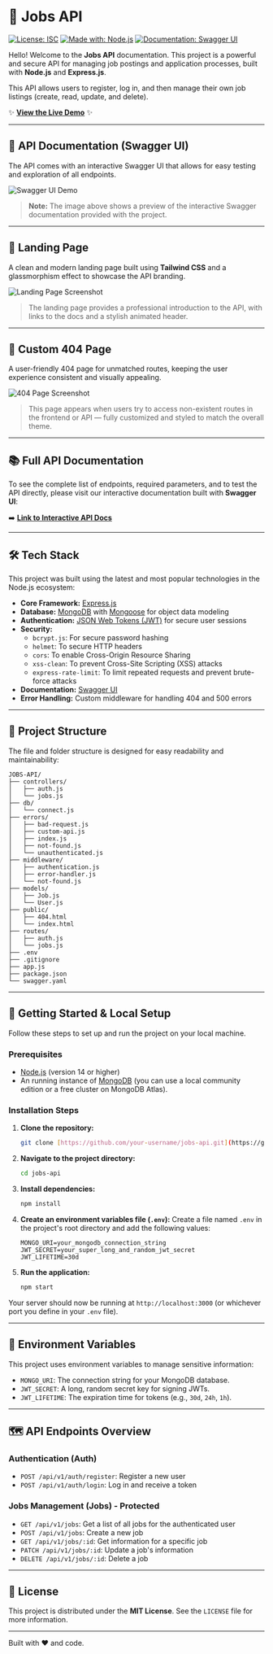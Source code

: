 # 🚀 Jobs API

[![License: ISC](https://img.shields.io/badge/License-ISC-blue.svg)](https://opensource.org/licenses/ISC)
[![Made with: Node.js](https://img.shields.io/badge/Made%20with-Node.js-1f425f.svg)](https://nodejs.org/)
[![Documentation: Swagger UI](https://img.shields.io/badge/Documentation-Swagger%20UI-brightgreen)](https://jobs-api-w9hs.onrender.com/api-docs)

Hello! Welcome to the **Jobs API** documentation. This project is a powerful and secure API for managing job postings and application processes, built with **Node.js** and **Express.js**.

This API allows users to register, log in, and then manage their own job listings (create, read, update, and delete).

✨ **[View the Live Demo](https://jobs-api-w9hs.onrender.com/)** ✨

---

## 📘 API Documentation (Swagger UI)

The API comes with an interactive Swagger UI that allows for easy testing and exploration of all endpoints.

![Swagger UI Demo](https://i.imgur.com/gEhNnSg.png)

> **Note:** The image above shows a preview of the interactive Swagger documentation provided with the project.

---

## 🎨 Landing Page

A clean and modern landing page built using **Tailwind CSS** and a glassmorphism effect to showcase the API branding.

![Landing Page Screenshot](https://i.imgur.com/BEfxE7D.png)

> The landing page provides a professional introduction to the API, with links to the docs and a stylish animated header.

---

## 🚫 Custom 404 Page

A user-friendly 404 page for unmatched routes, keeping the user experience consistent and visually appealing.

![404 Page Screenshot](https://i.imgur.com/vTHJwXC.png)

> This page appears when users try to access non-existent routes in the frontend or API — fully customized and styled to match the overall theme.

---

## 📚 Full API Documentation

To see the complete list of endpoints, required parameters, and to test the API directly, please visit our interactive documentation built with **Swagger UI**:

➡️ **[Link to Interactive API Docs](https://jobs-api-w9hs.onrender.com/api-docs)**

---

## 🛠️ Tech Stack

This project was built using the latest and most popular technologies in the Node.js ecosystem:

- **Core Framework:** [Express.js](https://expressjs.com/)
- **Database:** [MongoDB](https://www.mongodb.com/) with [Mongoose](https://mongoosejs.com/) for object data modeling
- **Authentication:** [JSON Web Tokens (JWT)](https://jwt.io/) for secure user sessions
- **Security:**
  - `bcrypt.js`: For secure password hashing
  - `helmet`: To secure HTTP headers
  - `cors`: To enable Cross-Origin Resource Sharing
  - `xss-clean`: To prevent Cross-Site Scripting (XSS) attacks
  - `express-rate-limit`: To limit repeated requests and prevent brute-force attacks
- **Documentation:** [Swagger UI](https://swagger.io/tools/swagger-ui/)
- **Error Handling:** Custom middleware for handling 404 and 500 errors

---

## 📂 Project Structure

The file and folder structure is designed for easy readability and maintainability:

```
JOBS-API/
├── controllers/
│   ├── auth.js
│   └── jobs.js
├── db/
│   └── connect.js
├── errors/
│   ├── bad-request.js
│   ├── custom-api.js
│   ├── index.js
│   ├── not-found.js
│   └── unauthenticated.js
├── middleware/
│   ├── authentication.js
│   ├── error-handler.js
│   └── not-found.js
├── models/
│   ├── Job.js
│   └── User.js
├── public/
│   ├── 404.html
│   └── index.html
├── routes/
│   ├── auth.js
│   └── jobs.js
├── .env
├── .gitignore
├── app.js
├── package.json
└── swagger.yaml
```

---

## 🏁 Getting Started & Local Setup

Follow these steps to set up and run the project on your local machine.

### Prerequisites

- [Node.js](https://nodejs.org/en/download/) (version 14 or higher)
- An running instance of [MongoDB](https://www.mongodb.com/try/download/community) (you can use a local community edition or a free cluster on MongoDB Atlas).

### Installation Steps

1.  **Clone the repository:**

    ```sh
    git clone [https://github.com/your-username/jobs-api.git](https://github.com/your-username/jobs-api.git)
    ```

2.  **Navigate to the project directory:**

    ```sh
    cd jobs-api
    ```

3.  **Install dependencies:**

    ```sh
    npm install
    ```

4.  **Create an environment variables file (`.env`):**
    Create a file named `.env` in the project's root directory and add the following values:

    ```env
    MONGO_URI=your_mongodb_connection_string
    JWT_SECRET=your_super_long_and_random_jwt_secret
    JWT_LIFETIME=30d
    ```

5.  **Run the application:**
    ```sh
    npm start
    ```

Your server should now be running at `http://localhost:3000` (or whichever port you define in your `.env` file).

---

## 🔑 Environment Variables

This project uses environment variables to manage sensitive information:

- `MONGO_URI`: The connection string for your MongoDB database.
- `JWT_SECRET`: A long, random secret key for signing JWTs.
- `JWT_LIFETIME`: The expiration time for tokens (e.g., `30d`, `24h`, `1h`).

---

## 🗺️ API Endpoints Overview

### Authentication (Auth)

- `POST /api/v1/auth/register`: Register a new user
- `POST /api/v1/auth/login`: Log in and receive a token

### Jobs Management (Jobs) - Protected

- `GET /api/v1/jobs`: Get a list of all jobs for the authenticated user
- `POST /api/v1/jobs`: Create a new job
- `GET /api/v1/jobs/:id`: Get information for a specific job
- `PATCH /api/v1/jobs/:id`: Update a job's information
- `DELETE /api/v1/jobs/:id`: Delete a job

---

## 📄 License

This project is distributed under the **MIT License**. See the `LICENSE` file for more information.

---

Built with ❤️ and code.
